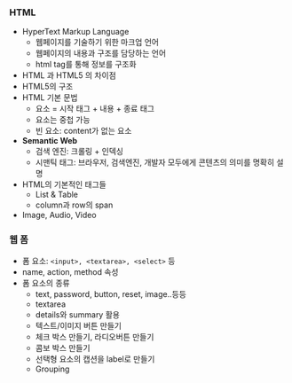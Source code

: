 ### HTML
- HyperText Markup Language
	- 웹페이지를 기술하기 위한 마크업 언어
	- 웹페이지의 내용과 구조를 담당하는 언어
	- html tag를 통해 정보를 구조화
- HTML 과 HTML5 의 차이점
- HTML5의 구조
- HTML 기본 문법
	- 요소 = 시작 태그 + 내용 + 종료 태그
	- 요소는 중첩 가능
	- 빈 요소: content가 없는 요소
- **Semantic Web**
	- 검색 엔진: 크롤링 + 인덱싱
	- 시맨틱 태그: 브라우저, 검색엔진, 개발자 모두에게 콘텐츠의 의미를 명확히 설명
- HTML의 기본적인 태그들
	- List & Table
	- column과 row의 span
- Image, Audio, Video
### 웹 폼
- 폼 요소: `<input>, <textarea>, <select>` 등
- name, action, method 속성
- 폼 요소의 종류
	- text, password, button, reset, image..등등
	- textarea
	- details와 summary 활용
	- 텍스트/이미지 버튼 만들기
	- 체크 박스 만들기, 라디오버튼 만들기
	- 콤보 박스 만들기
	- 선택형 요소의 캡션을 label로 만들기
	- Grouping